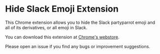 # Hide Slack Emoji Extension

This Chrome extension allows you to hide the Slack partyparrot emoji and all of its derivatives, or all emoji in Slack.

You can download this extension at [Chrome's webstore](https://chrome.google.com/webstore/detail/hide-slack-emojis/ppbiekfkceoepahlbmjbdlaggcnlioij).

Please open an issue if you find any bugs or improvement suggestions.
